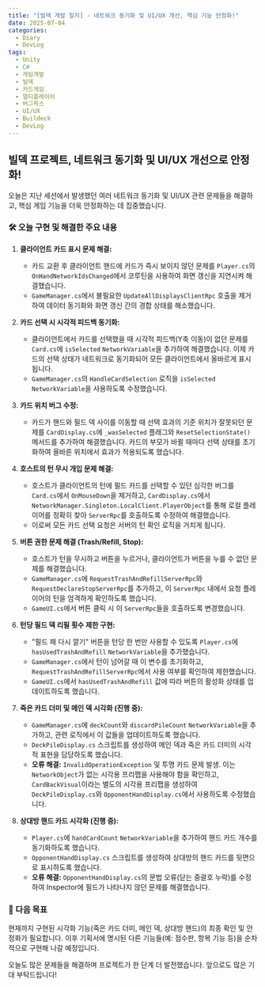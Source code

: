 ```yaml
---
title: "[빌덱 개발 일지] - 네트워크 동기화 및 UI/UX 개선, 핵심 기능 안정화!"
date: 2025-07-04
categories:
  - Diary
  - DevLog
tags:
  - Unity
  - C#
  - 게임개발
  - 빌덱
  - 카드게임
  - 멀티플레이어
  - 버그픽스
  - UI/UX
  - Buildeck
  - DevLog
---
```


## 빌덱 프로젝트, 네트워크 동기화 및 UI/UX 개선으로 안정화!

오늘은 지난 세션에서 발생했던 여러 네트워크 동기화 및 UI/UX 관련 문제들을 해결하고, 핵심 게임 기능을 더욱 안정화하는 데 집중했습니다.

### 🛠️ 오늘 구현 및 해결한 주요 내용

1.  **클라이언트 카드 표시 문제 해결:**
    *   카드 교환 후 클라이언트 핸드에 카드가 즉시 보이지 않던 문제를 `Player.cs`의 `OnHandNetworkIdsChanged`에서 코루틴을 사용하여 화면 갱신을 지연시켜 해결했습니다.
    *   `GameManager.cs`에서 불필요한 `UpdateAllDisplaysClientRpc` 호출을 제거하여 데이터 동기화와 화면 갱신 간의 경합 상태를 해소했습니다.

2.  **카드 선택 시 시각적 피드백 동기화:**
    *   클라이언트에서 카드를 선택했을 때 시각적 피드백(Y축 이동)이 없던 문제를 `Card.cs`에 `isSelected` `NetworkVariable`을 추가하여 해결했습니다. 이제 카드의 선택 상태가 네트워크로 동기화되어 모든 클라이언트에서 올바르게 표시됩니다.
    *   `GameManager.cs`의 `HandleCardSelection` 로직을 `isSelected` `NetworkVariable`을 사용하도록 수정했습니다.

3.  **카드 위치 버그 수정:**
    *   카드가 핸드와 필드 덱 사이를 이동할 때 선택 효과의 기준 위치가 잘못되던 문제를 `CardDisplay.cs`에 `_wasSelected` 플래그와 `ResetSelectionState()` 메서드를 추가하여 해결했습니다. 카드의 부모가 바뀔 때마다 선택 상태를 초기화하여 올바른 위치에서 효과가 적용되도록 했습니다.

4.  **호스트의 턴 무시 개입 문제 해결:**
    *   호스트가 클라이언트의 턴에 필드 카드를 선택할 수 있던 심각한 버그를 `Card.cs`에서 `OnMouseDown`을 제거하고, `CardDisplay.cs`에서 `NetworkManager.Singleton.LocalClient.PlayerObject`를 통해 로컬 플레이어를 정확히 찾아 `ServerRpc`를 호출하도록 수정하여 해결했습니다.
    *   이로써 모든 카드 선택 요청은 서버의 턴 확인 로직을 거치게 됩니다.

5.  **버튼 권한 문제 해결 (Trash/Refill, Stop):**
    *   호스트가 턴을 무시하고 버튼을 누르거나, 클라이언트가 버튼을 누를 수 없던 문제를 해결했습니다.
    *   `GameManager.cs`에 `RequestTrashAndRefillServerRpc`와 `RequestDeclareStopServerRpc`를 추가하고, 이 `ServerRpc` 내에서 요청 플레이어의 턴을 엄격하게 확인하도록 했습니다.
    *   `GameUI.cs`에서 버튼 클릭 시 이 `ServerRpc`들을 호출하도록 변경했습니다.

6.  **턴당 필드 덱 리필 횟수 제한 구현:**
    *   "필드 패 다시 깔기" 버튼을 턴당 한 번만 사용할 수 있도록 `Player.cs`에 `hasUsedTrashAndRefill` `NetworkVariable`을 추가했습니다.
    *   `GameManager.cs`에서 턴이 넘어갈 때 이 변수를 초기화하고, `RequestTrashAndRefillServerRpc`에서 사용 여부를 확인하여 제한했습니다.
    *   `GameUI.cs`에서 `hasUsedTrashAndRefill` 값에 따라 버튼의 활성화 상태를 업데이트하도록 했습니다.

7.  **죽은 카드 더미 및 메인 덱 시각화 (진행 중):**
    *   `GameManager.cs`에 `deckCount`와 `discardPileCount` `NetworkVariable`을 추가하고, 관련 로직에서 이 값들을 업데이트하도록 했습니다.
    *   `DeckPileDisplay.cs` 스크립트를 생성하여 메인 덱과 죽은 카드 더미의 시각적 표현을 담당하도록 했습니다.
    *   **오류 해결:** `InvalidOperationException` 및 투명 카드 문제 발생. 이는 `NetworkObject`가 없는 시각용 프리팹을 사용해야 함을 확인하고, `CardBackVisual`이라는 별도의 시각용 프리팹을 생성하여 `DeckPileDisplay.cs`와 `OpponentHandDisplay.cs`에서 사용하도록 수정했습니다.

8.  **상대방 핸드 카드 시각화 (진행 중):**
    *   `Player.cs`에 `handCardCount` `NetworkVariable`을 추가하여 핸드 카드 개수를 동기화하도록 했습니다.
    *   `OpponentHandDisplay.cs` 스크립트를 생성하여 상대방의 핸드 카드를 뒷면으로 표시하도록 했습니다.
    *   **오류 해결:** `OpponentHandDisplay.cs`의 문법 오류(닫는 중괄호 누락)를 수정하여 Inspector에 필드가 나타나지 않던 문제를 해결했습니다.

### 🚀 다음 목표

현재까지 구현된 시각화 기능(죽은 카드 더미, 메인 덱, 상대방 핸드)의 최종 확인 및 안정화가 필요합니다. 이후 기획서에 명시된 다른 기능들(예: 점수판, 항복 기능 등)을 순차적으로 구현해 나갈 예정입니다.

오늘도 많은 문제들을 해결하며 프로젝트가 한 단계 더 발전했습니다. 앞으로도 많은 기대 부탁드립니다!